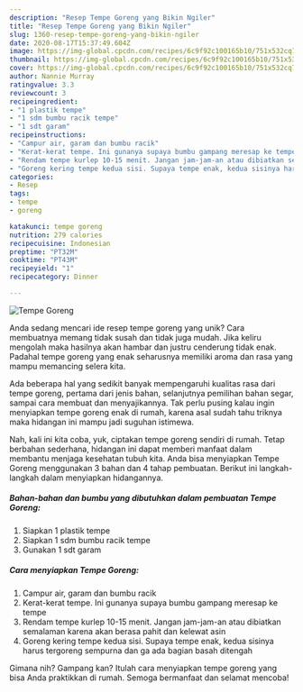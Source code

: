 ```yaml
---
description: "Resep Tempe Goreng yang Bikin Ngiler"
title: "Resep Tempe Goreng yang Bikin Ngiler"
slug: 1360-resep-tempe-goreng-yang-bikin-ngiler
date: 2020-08-17T15:37:49.604Z
image: https://img-global.cpcdn.com/recipes/6c9f92c100165b10/751x532cq70/tempe-goreng-foto-resep-utama.jpg
thumbnail: https://img-global.cpcdn.com/recipes/6c9f92c100165b10/751x532cq70/tempe-goreng-foto-resep-utama.jpg
cover: https://img-global.cpcdn.com/recipes/6c9f92c100165b10/751x532cq70/tempe-goreng-foto-resep-utama.jpg
author: Nannie Murray
ratingvalue: 3.3
reviewcount: 3
recipeingredient:
- "1 plastik tempe"
- "1 sdm bumbu racik tempe"
- "1 sdt garam"
recipeinstructions:
- "Campur air, garam dan bumbu racik"
- "Kerat-kerat tempe. Ini gunanya supaya bumbu gampang meresap ke tempe"
- "Rendam tempe kurlep 10-15 menit. Jangan jam-jam-an atau dibiatkan semalaman karena akan berasa pahit dan kelewat asin"
- "Goreng kering tempe kedua sisi. Supaya tempe enak, kedua sisinya harus tergoreng sempurna dan ga ada bagian basah ditengah"
categories:
- Resep
tags:
- tempe
- goreng

katakunci: tempe goreng 
nutrition: 279 calories
recipecuisine: Indonesian
preptime: "PT32M"
cooktime: "PT43M"
recipeyield: "1"
recipecategory: Dinner

---
```



![Tempe Goreng](https://img-global.cpcdn.com/recipes/6c9f92c100165b10/751x532cq70/tempe-goreng-foto-resep-utama.jpg)

Anda sedang mencari ide resep tempe goreng yang unik? Cara membuatnya memang tidak susah dan tidak juga mudah. Jika keliru mengolah maka hasilnya akan hambar dan justru cenderung tidak enak. Padahal tempe goreng yang enak seharusnya memiliki aroma dan rasa yang mampu memancing selera kita.

Ada beberapa hal yang sedikit banyak mempengaruhi kualitas rasa dari tempe goreng, pertama dari jenis bahan, selanjutnya pemilihan bahan segar, sampai cara membuat dan menyajikannya. Tak perlu pusing kalau ingin menyiapkan tempe goreng enak di rumah, karena asal sudah tahu triknya maka hidangan ini mampu jadi suguhan istimewa.




Nah, kali ini kita coba, yuk, ciptakan tempe goreng sendiri di rumah. Tetap berbahan sederhana, hidangan ini dapat memberi manfaat dalam membantu menjaga kesehatan tubuh kita. Anda bisa menyiapkan Tempe Goreng menggunakan 3 bahan dan 4 tahap pembuatan. Berikut ini langkah-langkah dalam menyiapkan hidangannya.

<!--inarticleads1-->

##### Bahan-bahan dan bumbu yang dibutuhkan dalam pembuatan Tempe Goreng:

1. Siapkan 1 plastik tempe
1. Siapkan 1 sdm bumbu racik tempe
1. Gunakan 1 sdt garam




<!--inarticleads2-->

##### Cara menyiapkan Tempe Goreng:

1. Campur air, garam dan bumbu racik
1. Kerat-kerat tempe. Ini gunanya supaya bumbu gampang meresap ke tempe
1. Rendam tempe kurlep 10-15 menit. Jangan jam-jam-an atau dibiatkan semalaman karena akan berasa pahit dan kelewat asin
1. Goreng kering tempe kedua sisi. Supaya tempe enak, kedua sisinya harus tergoreng sempurna dan ga ada bagian basah ditengah




Gimana nih? Gampang kan? Itulah cara menyiapkan tempe goreng yang bisa Anda praktikkan di rumah. Semoga bermanfaat dan selamat mencoba!
